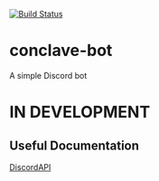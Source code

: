[![Build Status](https://travis-ci.org/jpl154/conclavebot.svg?branch=development)](https://travis-ci.org/jpl154/conclavebot)

# conclave-bot
A simple Discord bot

# IN DEVELOPMENT
## Useful Documentation
[DiscordAPI](https://discordapp.com/developers/docs/intro)
